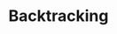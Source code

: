 ---
title: 'Backtracking'
type: 'topic'
section: 'Recursion and Backtracking'
course: 'Algorithms'
tags:
- java
---